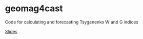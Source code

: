 # geomag4cast
Code for calculating and forecasting Tsyganenko W and G indices

[Slides](https://docs.google.com/presentation/d/1kPgzOTp_oqyBTf8pLFaT0Tm0oe1qXDAbWNZ1c55_jN8/edit?usp=sharing)
